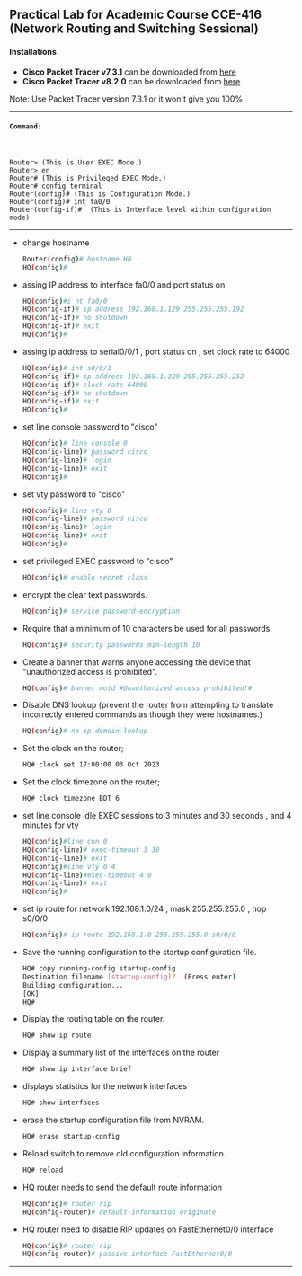 ## Practical Lab for Academic Course CCE-416 (Network Routing and Switching Sessional)

#### Installations

* **Cisco Packet Tracer v7.3.1** can be downloaded from [here](https://drive.google.com/file/d/1LXq7vFTgzuyciKdXu7eNJ7aeOtxlyVZF/view?usp=drive_link)
* **Cisco Packet Tracer v8.2.0** can be downloaded from [here](https://drive.google.com/file/d/132jZYzdXUlHqpy4HtyAavAp6Ed-NmY8z/view?usp=drive_link)

Note: Use Packet Tracer version 7.3.1 or it won't give you 100% 
<hr/>


#### `Command:`
<br/>


```
Router> (This is User EXEC Mode.)
Router> en
Router# (This is Privileged EXEC Mode.)
Router# config terminal
Router(config)# (This is Configuration Mode.)
Router(config)# int fa0/0
Router(config-if)#	(This is Interface level within configuration mode)
```
<hr/>

* change hostname
    ```bash
    Router(config)# hostname HQ
    HQ(config)#
    ```
* assing IP address to interface fa0/0 and port status on
    ```bash
    HQ(config)#i nt fa0/0
    HQ(config-if)# ip address 192.168.1.129 255.255.255.192
    HQ(config-if)# no shutdown
    HQ(config-if)# exit
    HQ(config)#
    ```

* assing ip address to serial0/0/1 , port status on , set clock rate to 64000
    ```bash
    HQ(config)# int s0/0/1
    HQ(config-if)# ip address 192.168.1.229 255.255.255.252
    HQ(config-if)# clock rate 64000
    HQ(config-if)# no shutdown 
    HQ(config-if)# exit
    HQ(config)#
    ```


* set line console password to "cisco"
    ```bash
    HQ(config)# line console 0
    HQ(config-line)# password cisco
    HQ(config-line)# login
    HQ(config-line)# exit
    HQ(config)#
    ```

* set vty password to "cisco"
    ```bash
    HQ(config)# line vty 0
    HQ(config-line)# password cisco
    HQ(config-line)# login
    HQ(config-line)# exit
    HQ(config)#
    ```

* set privileged EXEC password to "cisco"
    ```bash
    HQ(config)# enable secret class
    ```

* encrypt the clear text passwords.
    ```bash
    HQ(config)# service password-encryption
    ```

* Require that a minimum of 10 characters be used for all passwords.
    ```bash
    HQ(config)# security passwords min-length 10
    ```

* Create a banner that warns anyone accessing the device that "unauthorized access is prohibited".
    ```bash
    HQ(config)# banner motd #Unauthorized access prohibited!#
    ```

* Disable DNS lookup (prevent the router from attempting to translate incorrectly entered commands as though they were hostnames.)
    ```bash
    HQ(config)# no ip domain-lookup
    ```

* Set the clock on the router;
    ```bash
    HQ# clock set 17:00:00 03 Oct 2023
    ```

* Set the clock timezone on the router;
    ```bash
    HQ# clock timezone BDT 6
    ```

* set line console idle EXEC sessions to 3 minutes and 30 seconds , and 4 minutes for vty
    ```bash
    HQ(config)#line con 0
    HQ(config-line)# exec-timeout 3 30
    HQ(config-line)# exit
    HQ(config)#line vty 0 4
    HQ(config-line)#exec-timeout 4 0
    HQ(config-line)# exit
    HQ(config)#
    ```

* set ip route for network 192.168.1.0/24 , mask 255.255.255.0 , hop s0/0/0
    ```bash
    HQ(config)# ip route 192.168.1.0 255.255.255.0 s0/0/0
    ```

* Save the running configuration to the startup configuration file.
    ```bash
    HQ# copy running-config startup-config
    Destination filename [startup-config]?  (Press enter)
    Building configuration...
    [OK]
    HQ#
    ```

* Display the routing table on the router.
    ```bash
    HQ# show ip route
    ```

* Display a summary list of the interfaces on the router
    ```bash
    HQ# show ip interface brief
    ```

* displays statistics for the network interfaces
    ```bash
    HQ# show interfaces
    ```

* erase the startup configuration file from NVRAM.
    ```bash
    HQ# erase startup-config
    ```

* Reload switch to remove old configuration information.
    ```bash
    HQ# reload
    ```

* HQ router needs to send the default route information 
    ```bash
    HQ(config)# router rip
    HQ(config-router)# default-information originate 
    ```

* HQ router need to disable RIP updates on FastEthernet0/0 interface
    ```bash
    HQ(config)# router rip
    HQ(config-router)# passive-interface FastEthernet0/0
    ```

<hr/>
